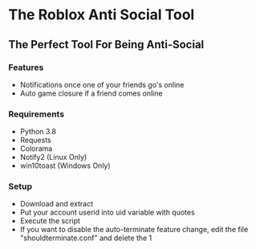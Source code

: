 # The Roblox Anti Social Tool
## The Perfect Tool For Being Anti-Social

### Features

* Notifications once one of your friends go's online
* Auto game closure if a friend comes online

### Requirements

* Python 3.8
* Requests
* Colorama
* Notify2 (Linux Only)
* win10toast (Windows Only)

### Setup

* Download and extract
* Put your account userid into uid variable with quotes
* Execute the script
* If you want to disable the auto-terminate feature change, edit the file "shouldterminate.conf" and delete the 1
